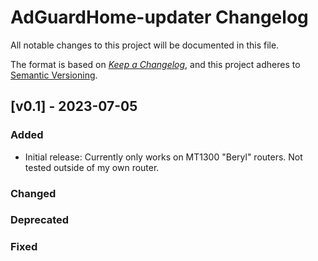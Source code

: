 # AdGuardHome-updater Changelog

All notable changes to this project will be documented in this file.

The format is based on
[*Keep a Changelog*](https://keepachangelog.com/en/1.0.0/),
and this project adheres to
[Semantic Versioning](https://semver.org/spec/v2.0.0.html).



## [v0.1] - 2023-07-05

### Added

-  Initial release: Currently only works on MT1300 "Beryl" routers. Not tested outside of my own router.
  
### Changed

### Deprecated

### Fixed
